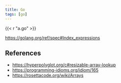 ```yaml
---
title: Go
tags: [go]
---
```


{{< r "a.go" >}}

<https://golang.org/ref/spec#Index_expressions>

## References

- <https://hyperpolyglot.org/c#resizable-array-lookup>
- <https://programming-idioms.org/idiom/165>
- <https://rosettacode.org/wiki/Arrays>
